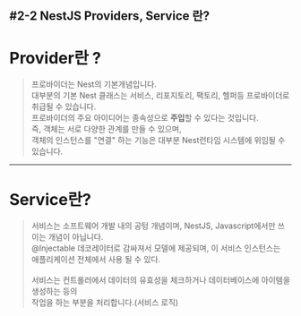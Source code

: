 ## #2-2 NestJS Providers, Service 란?

# Provider란 ?
> 프로바이더는 Nest의 기본개념입니다.<br>
> 대부분의 기본 Nest 클래스는 서비스, 리포지토리, 팩토리, 헬퍼등 프로바이더로 취급될 수 있습니다.<br>
> 프로바이더의 주요 아이디어는 종속성으로 <b>주입</b>할 수 있다는 것입니다.<br>
> 즉, 객체는 서로 다양한 관계를 만들 수 있으며,<br>
> 객체의 인스턴스를 "연결" 하는 기능은 대부분 Nest런타임 시스템에 위임될 수 있습니다.<br>
---
# Service란?
> 서비스는 소프트웨어 개발 내의 공텅 개념이며, NestJS, Javascript에서만 쓰이는 개념이 아닙니다.<br>
> @Injectable 데코레이터로 감싸져서 모델에 제공되며, 이 서비스 인스턴스는<br>
> 애플리케이션 전체에서 사용 될 수 있다.<br>
> <br>
> 서비스는 컨트롤러에서 데이터의 유효성을 체크하거나 데이터베이스에 아이템을 생성하는 등의<br>
> 작업을 하는 부분을 처리합니다.(서비스 로직)